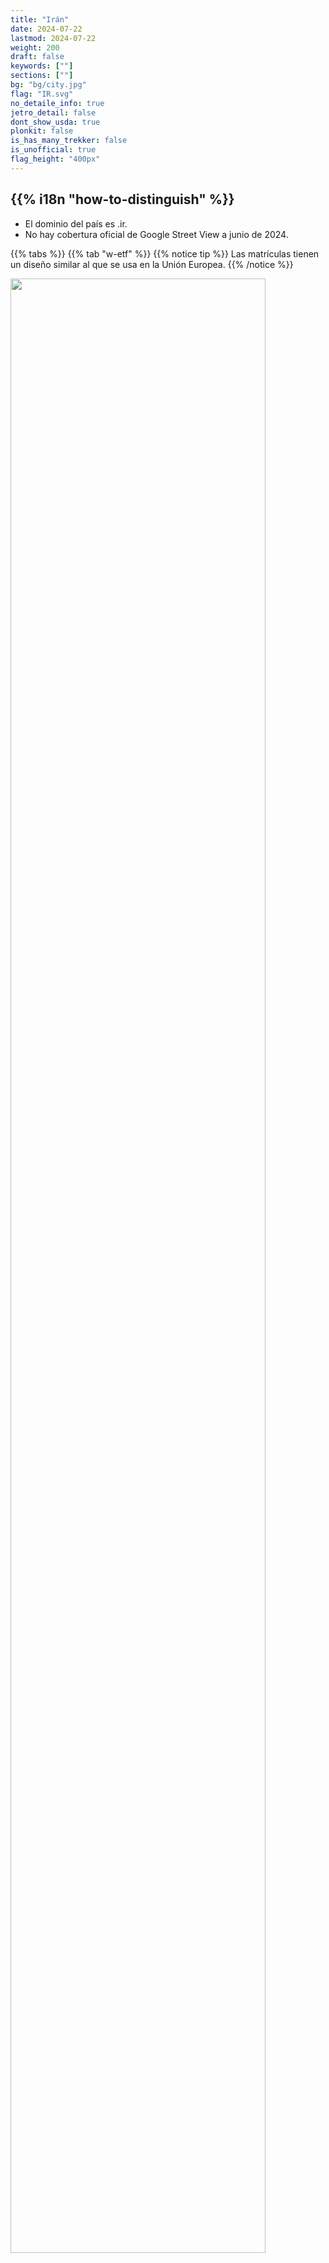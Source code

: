 ```yaml
---
title: "Irán"
date: 2024-07-22
lastmod: 2024-07-22
weight: 200
draft: false
keywords: [""]
sections: [""]
bg: "bg/city.jpg"
flag: "IR.svg"
no_detaile_info: true
jetro_detail: false
dont_show_usda: true
plonkit: false
is_has_many_trekker: false
is_unofficial: true
flag_height: "400px"
---
```


<div class="main-desciption country-description">
    <h2 class="section-title">{{% i18n "how-to-distinguish" %}}</h2>
    <ul class="rule-list">
        <li>El dominio del país es <span class="quiz">.ir</span>.</li>
        <li>No hay cobertura oficial de Google Street View a junio de 2024.</li>
    </ul>
</div>

{{% tabs %}}
{{% tab "w-etf" %}}
{{% notice tip %}}
Las matrículas tienen un diseño similar al que se usa en la Unión Europea.
{{% /notice %}}

<div class="googlemap-if">
<img src="/rule/middle_east/iran/road.jpg" width="90%">
</div>


{{% lb 50 %}}

![](/rule/middle_east/iran/Iran_private_vehicle_number_plate.svg)

CC0

![](/rule/middle_east/iran/Iran_taxi_number_plate.svg)

CC0
{{% /lb %}}

{{% /tab %}}
{{% /tabs  %}}
